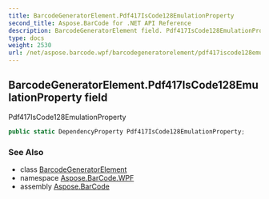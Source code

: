 ```yaml
---
title: BarcodeGeneratorElement.Pdf417IsCode128EmulationProperty
second_title: Aspose.BarCode for .NET API Reference
description: BarcodeGeneratorElement field. Pdf417IsCode128EmulationProperty
type: docs
weight: 2530
url: /net/aspose.barcode.wpf/barcodegeneratorelement/pdf417iscode128emulationproperty/
---
```

## BarcodeGeneratorElement.Pdf417IsCode128EmulationProperty field

Pdf417IsCode128EmulationProperty

```csharp
public static DependencyProperty Pdf417IsCode128EmulationProperty;
```

### See Also

* class [BarcodeGeneratorElement](../)
* namespace [Aspose.BarCode.WPF](../../../aspose.barcode.wpf/)
* assembly [Aspose.BarCode](../../../)


